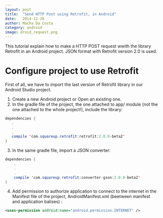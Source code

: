 ```yaml
---
layout: post
title:  "Send HTTP Post using Retrofit, in Android"
date:   2014-12-26
author: Macha Da Costa
category: android
image: droid_request.png
---
```


This tutorial explain how to make a HTTP POST request wwith the library Retrofit in an Android project. JSON format with Retrofit version 2.0 is used.

# Configure project to use Retrofit
First of all, we have to import the last version of Retrofit library in our Android Studio project.

1. Create a new Android project or Open an existing one.
2. In the gradle file of the project, the one attached to app/ module (not the one attached to the whole project!), include the library:
 ```java
 dependencies {
	.
	.
	.
	compile 'com.squareup.retrofit:retrofit:2.0.0-beta2'
 } 
 ```
3. In the same gradle file, import a JSON converter:

```java
dependencies {
	.
	.
	.
	compile 'com.squareup.retrofit:converter-gson:2.0.0-beta2'
}
```
4. Add permission to authorize application to connect to the internet in the Manifest file of the project, AndroidManifest.xml (beetween manifest and application balises) :

```xml
<uses-permission android:name="android.permission.INTERNET" />
```
